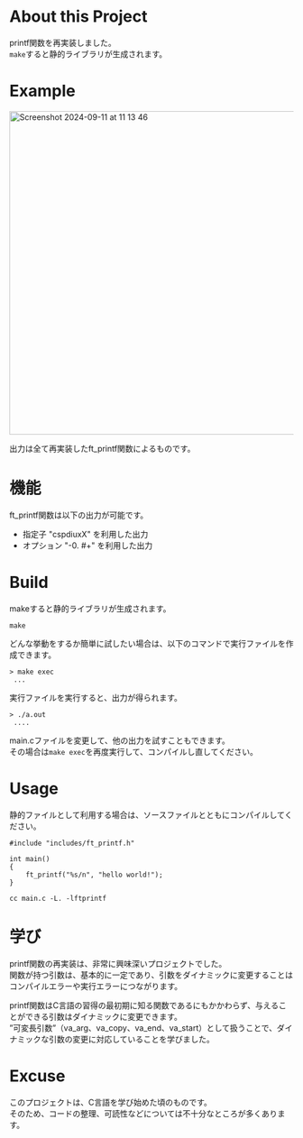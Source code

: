 # About this Project
printf関数を再実装しました。  
``make``すると静的ライブラリが生成されます。  

# Example
<img width="574" alt="Screenshot 2024-09-11 at 11 13 46" src="https://github.com/user-attachments/assets/70b65362-1637-4ed1-86e5-524e98baa5f8">  

出力は全て再実装したft_printf関数によるものです。

# 機能
ft_printf関数は以下の出力が可能です。  
- 指定子 "cspdiuxX" を利用した出力  
- オプション "-0. #+" を利用した出力  

# Build
makeすると静的ライブラリが生成されます。
```
make
```

どんな挙動をするか簡単に試したい場合は、以下のコマンドで実行ファイルを作成できます。
```
> make exec
 ...
```
実行ファイルを実行すると、出力が得られます。
```
> ./a.out
 ....
```
main.cファイルを変更して、他の出力を試すこともできます。  
その場合は``make exec``を再度実行して、コンパイルし直してください。

# Usage
静的ファイルとして利用する場合は、ソースファイルとともにコンパイルしてください。
```
#include "includes/ft_printf.h"

int main()
{
    ft_printf("%s/n", "hello world!");
}
```
```
cc main.c -L. -lftprintf
```
  
# 学び
printf関数の再実装は、非常に興味深いプロジェクトでした。  
関数が持つ引数は、基本的に一定であり、引数をダイナミックに変更することはコンパイルエラーや実行エラーにつながります。
  
printf関数はC言語の習得の最初期に知る関数であるにもかかわらず、与えることができる引数はダイナミックに変更できます。  
”可変長引数”（va_arg、va_copy、va_end、va_start）として扱うことで、ダイナミックな引数の変更に対応していることを学びました。  

# Excuse
このプロジェクトは、C言語を学び始めた頃のものです。  
そのため、コードの整理、可読性などについては不十分なところが多くあります。
